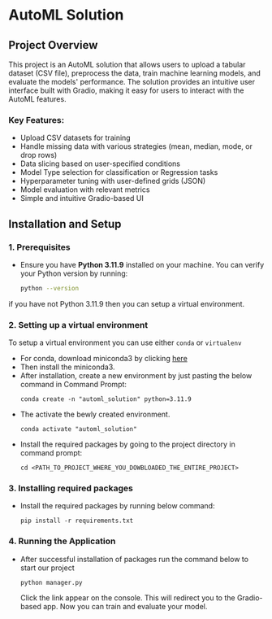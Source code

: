 # AutoML Solution

## Project Overview

This project is an AutoML solution that allows users to upload a tabular dataset (CSV file), preprocess the data, train machine learning models, and evaluate the models' performance. The solution provides an intuitive user interface built with Gradio, making it easy for users to interact with the AutoML features.

### Key Features:
- Upload CSV datasets for training
- Handle missing data with various strategies (mean, median, mode, or drop rows)
- Data slicing based on user-specified conditions
- Model Type selection for classification or Regression tasks
- Hyperparameter tuning with user-defined grids (JSON)
- Model evaluation with relevant metrics
- Simple and intuitive Gradio-based UI

## Installation and Setup

### 1. Prerequisites
- Ensure you have **Python 3.11.9** installed on your machine. You can verify your Python version by running:
  
  ```bash
  python --version
  ```
if you have not Python 3.11.9 then you can setup a virtual environment.

### 2. Setting up a virtual environment
To setup a virtual environment you can use either `conda` or `virtualenv`
- For conda, download miniconda3 by clicking [here](https://docs.anaconda.com/miniconda/)
- Then install the miniconda3.
- After installation, create a new environment by just pasting the below command in Command Prompt:
  ```commandline
  conda create -n "automl_solution" python=3.11.9
  ```
- The activate the bewly created environment.
  ```commandline
  conda activate "automl_solution"
  ```
- Install the required packages by going to the project directory in command prompt:
  ```commandline
  cd <PATH_TO_PROJECT_WHERE_YOU_DOWBLOADED_THE_ENTIRE_PROJECT>
  ```
### 3. Installing required packages
- Install the required packages by running below command:
  ```commandline
  pip install -r requirements.txt
  ```
### 4. Running the Application
- After successful installation of packages run the command below to start our project
  ```commandline
  python manager.py
  ```
  Click the link appear on the console. This will redirect you to the Gradio-based app. Now you can train and evaluate your model.